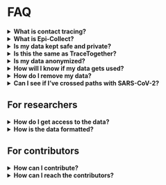 # FAQ

<details>
  <summary><b>What is contact tracing?</b></summary>
  <a href="https://www.who.int/features/qa/contact-tracing/en/">Contact tracing</a> is a way to understand how an infection spreads throughout a population. That information can be used to predict future infections and notify those who may be affected.
</details>

<details>
<summary><b>What is Epi-Collect?</b></summary>
<br/>
Epi-Collect is an online tool that converts your Google location data into a format usable by researchers who use contact tracing.
<br/>
<br/>
Epi-Collect is a project made possible by Google’s compliance with the European Union’s General Data Protection Regulation. Their implementation of some of the GDPR’s requirements is called Google Takeout.
<br/>
<br/>
Epi-Collect is an MIT licensed open source project, meaning anyone can copy or contribute to its source code without our permission.
</details>

<details>
<summary><b>Is my data kept safe and private?</b></summary>
<br/>
Yes, and we empathize with your concern. The biggest problem with recent contact tracing solutions is that they may be a gateway to surveillance capitalism in the name of public safety. There is a shrinking window of opportunity available today to set a precedent for privacy-respecting contact tracing. As an open source project with all documentation in the open, Epi-Collect is in a unique position to do that. No one has scaled open source data donation before, and we're excited to test its potential.
<br/>
<br/>
  Check out our <a href="./PRIVACY.md">Privacy</a> living document to see how we think about this and how we hope others will too.
</details>

<details>
<summary><b>Is this the same as TraceTogether?</b></summary>
<br/>
TraceTogether is a different project by the government of Singapore.
<br/>
<br/>
One key difference is that the data created by Epi-Collect is scrubbed by the user for personally identifiable information. Another is that we use data from Google Takeout, which means we are able to provide tracing information for previous encounters, not just future ones.
<br/>
<br/>
We admire the incredibly quick work they’ve done to implement contact tracing in their country. However, we would like to make our data ingestion and usage processes completely transparent and community governed.
</details>

<details>
<summary><b>Is my data anonymized?</b></summary>
<br/>
Yes.
  <br/>
  <br/>
  <ul>
    <li>We’ve designed our database such that there is no possible way to associate location data with your identity. If you’re an engineer, you can see our very simple database schema <a href="./epi_collect/api/db.py">here</a>.</li>
    <li>During data ingestion, we ask users to review every data point and delete those that they believe are personally identifiable. We also give hints about what data points may be personally identifiable.</li>
    <li>We do not make the dataset available to a researcher unless they pass certain verification requirements.</li>
  </ul>
Please see our <a href="./PRIVACY.md">Privacy</a> living document for more details.
</details>

<details>
<summary><b>How will I know if my data gets used?</b></summary>
<br/>
Sign up to the mailing list. Note - subscriptions to this mailing list are completely independent of submitted data. There is no way we can associate submitted data with your email address.
<br/>
<br/>
Before your data is handed off to a researcher, we send an email to the mailing list introducing the researcher and what their goals with the data are. By this point, all location data is anonymized. Still, we provide a 24 hour window for users to log in and remove their data before it is handed off to the researcher.
<br/>
<br/>
Once the data is given to the researcher, we check in with the researcher, and share their progress with the community.
</details>

<details>
<summary><b>How do I remove my data?</b></summary>
<br/>
You can remove your data at any time, but you *must* have your Trace Password. Your Trace Password is a secure password we generate that is provided to you after you confirm your data submission. If you chose to have it emailed to you, search for “Trace Password” in your email.
<br/>
<br/>
Once you find your Trace Password, you can enter it here.
</details>

<details>
<summary><b>Can I see if I’ve crossed paths with SARS-CoV-2?</b></summary>
<br/>
Not yet, but it is on our roadmap.
</details>

## For researchers

<details>
<summary><b>How do I get access to the data?</b></summary>
<br/>
Please see our document for researchers here.
</details>

<details>
<summary><b>How is the data formatted?</b></summary>
<br/>
We are not quite sure what the best format is for the dataset yet, but you can find our schema <a href="./DATASET_FORMAT.md">here</a>.

</details>

## For contributors
<details>
<summary><b>How can I contribute?</b></summary>
<br/>
Our <a href="./ROADMAP.md">roadmap</a> lists ways that individual contributors can get involved.
</details>

<details>
<summary><b>How can I reach the contributors?</b></summary>
<br/>
Join the Slack workspace, or email nessup@gmail.com.
</details>
